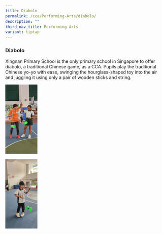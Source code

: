 ```yaml
---
title: Diabolo
permalink: /cca/Performing-Arts/diabolo/
description: ""
third_nav_title: Performing Arts
variant: tiptap
---
```

<h3>Diabolo</h3>
<p>Xingnan Primary School is the only primary school in Singapore to offer
diabolo, a traditional Chinese game, as a CCA. Pupils play the traditional
Chinese yo-yo with ease, swinging the hourglass-shaped toy into the air
and juggling it using only a pair of wooden sticks and string.</p>
<p></p>
<div class="isomer-image-wrapper">
<img style="width: 20%;" height="auto" width="100%" alt="" src="/images/Learn For Life/CCA Images/DIABOLO_1.jpg">
</div>
<p></p>
<div class="isomer-image-wrapper">
<img style="width: 20%;" height="auto" width="100%" alt="" src="/images/Learn For Life/CCA Images/DIABOLO_2.jpg">
</div>
<p></p>